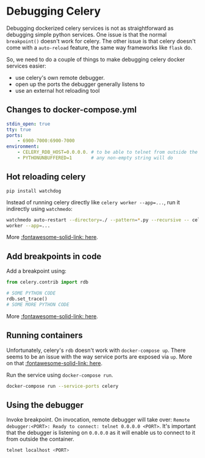 Debugging Celery
===

Debugging dockerized celery services is not as straightforward as debugging
simple python services. One issue is that the normal `breakpoint()` doesn't work
for celery. The other issue is that celery doesn't come with a `auto-reload`
feature, the same way frameworks like `flask` do.

So, we need to do a couple of things to make debugging celery docker services
easier:

- use celery's own remote debugger.
- open up the ports the debugger generally listens to
- use an external hot reloading tool

Changes to docker-compose.yml
---

```yaml
stdin_open: true
tty: true
ports:
	- 6900-7000:6900-7000
environment:
	- CELERY_RDB_HOST=0.0.0.0. # to be able to telnet from outside the container
	- PYTHONUNBUFFERED=1       # any non-empty string will do
```

Hot reloading celery
---

```
pip install watchdog
```

Instead of running celery directly like `celery worker --app=...`, run it
indirectly using `watchmedo`:

```bash
watchmedo auto-restart --directory=./ --pattern=*.py --recursive -- celery \
worker --app=...
```

More [:fontawesome-solid-link:
here](https://www.distributedpython.com/2019/04/23/celery-reload/).

Add breakpoints in code
---
Add a breakpoint using:

```python
from celery.contrib import rdb

# SOME PYTHON CODE
rdb.set_trace()
# SOME MORE PYTHON CODE
```

More [:fontawesome-solid-link:
here](https://docs.celeryproject.org/en/stable/reference/celery.contrib.rdb.html).

Running containers
---

Unfortunately, celery's `rdb` doesn't work with `docker-compose up`. There seems
to be an issue with the way service ports are exposed via `up`. More on that
[:fontawesome-solid-link: here](https://github.com/docker/compose/issues/4677).

Run the service using `docker-compose run`.

```bash
docker-compose run --service-ports celery
```

Using the debugger
---

Invoke breakpoint. On invocation, remote debugger will take over: `Remote
debugger:<PORT>: Ready to connect: telnet 0.0.0.0 <PORT>`. It's important that
the debugger is listening on `0.0.0.0` as it will enable us to connect to it
from outside the container.

```bash
telnet localhost <PORT>
```
